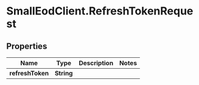 # SmallEodClient.RefreshTokenRequest

## Properties

Name | Type | Description | Notes
------------ | ------------- | ------------- | -------------
**refreshToken** | **String** |  | 


